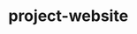 # project-website
<!DOCTYPE html>
<html>
<head>
    <title>Welcome to my website</title>
    <link rel="shortcut icon" href="cloudy.jpg">
    <meta charset="UTF-8">
    <style>
        #your-div-id {
            position: fixed;
            color: rgb(34, 217, 220);
            background-color: #40a6e6;
            text-shadow: 1px 3px 1px white;
            border: 6px solid black;
            width: 300px;
            left: 300px;
            top: 100px;
            font-size: 90px;
            font-family: Helvetica;
            text-align: right;
            z-index: 20;
            transition: background-color 0.3s ease; 
        }

        #your-div-id:hover {
            background-color: #003366; 
        }

        img {
            position: fixed;
            top: 0px;
            right: 0px;
            width: 1200px;
            opacity: .6;
            border-radius: 15px 50px 30px 5px;
            z-index: 15;
        }

        video {
            position: fixed;
            width: 30vw;
            top: 50vh; 
            left: 5vw;
            border-radius: 0px 100px 10px 0px;
            z-index: 10;
        }

        a {
            text-decoration: none;
        }

        a:link, a:visited {
            color: inherit;
        }

        a:hover {
            text-decoration: underline;
        }

        #cloud-image:hover {
            opacity: 1;
            transition: opacity 0.3s ease;
        }
    </style>
</head>
<body>
    <a href="https://google.com">
        <video loop controls id="cloud-video" src="videoplayback.mp4" type="video/mp4" alt="Cloud Video"></video>
    </a>
    <a href="https://www.bing.com/videos/riverview/relatedvideo?&q=clouds+in+the+sky&&mid=E45C019DFD1BB00B90CAE45C019DFD1BB00B90CA&&FORM=VRDGAR">
        <img id="cloud-image" src="cloud.jpg" alt="Cloud Image">
    </a>
    <div id="your-div-id">Welcome!</div>
</body>
</html>
